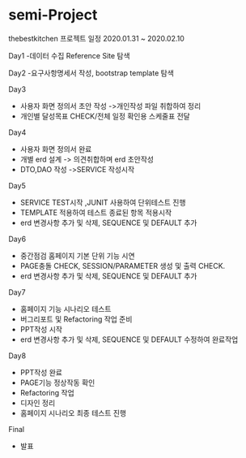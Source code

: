 # semi-Project
thebestkitchen
프로젝트 일정 2020.01.31 ~ 2020.02.10

Day1
-데이터 수집 Reference Site 탐색

Day2
-요구사항명세서 작성, bootstrap template 탐색 

Day3
- 사용자 화면 정의서 초안 작성 ->개인작성 파일 취합하여 정리
- 개인별 달성목표 CHECK/전체 일정 확인용 스케줄표 전달

Day4
- 사용자 화면 정의서 완료
- 개별 erd 설계 -> 의견취합하며 erd 초안작성
- DTO,DAO 작성 ->SERVICE 작성시작

Day5
- SERVICE TEST시작 ,JUNIT 사용하여 단위테스트 진행 
- TEMPLATE 적용하여 테스트 종료된 항목 적용시작
- erd 변경사항 추가 및 삭제, SEQUENCE 및 DEFAULT 추가 

Day6
- 중간점검 홈페이지 기본 단위 기능 시연 
- PAGE충돌 CHECK, SESSION/PARAMETER 생성 및 출력 CHECK.
- erd 변경사항 추가 및 삭제, SEQUENCE 및 DEFAULT 추가 

Day7
- 홈페이지 기능 시나리오 테스트
- 버그리포트 및 Refactoring 작업 준비
- PPT작성 시작 
- erd 변경사항 추가 및 삭제, SEQUENCE 및 DEFAULT 수정하여 완료작업

Day8
- PPT작성 완료
- PAGE기능 정상작동 확인
- Refactoring 작업 
- 디자인 정리
- 홈페이지 시나리오 최종 테스트 진행 


Final
- 발표 
